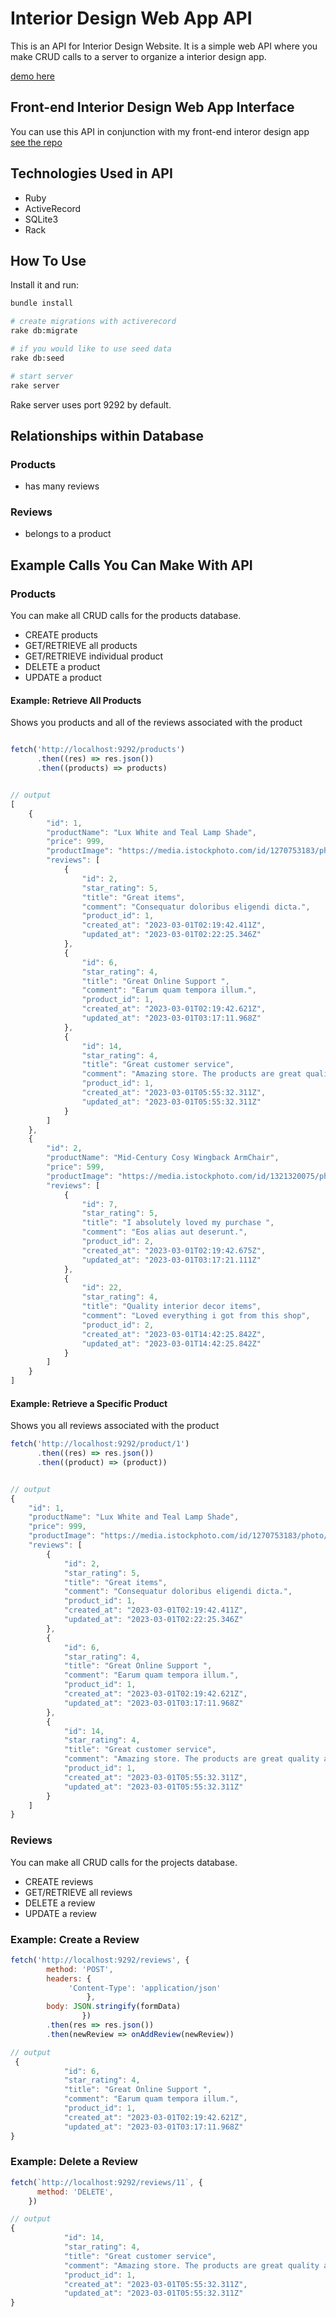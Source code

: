 # Interior Design Web App API

This is an API for Interior Design Website. It is a simple web API where you make CRUD calls to a server to organize a interior design app.

[demo here](https://github.com/sereyatiampati/End-of-Phase-3--Project--client)

## Front-end Interior Design Web App Interface

You can use this API in conjunction with my front-end interor design app [see the repo](https://github.com/sereyatiampati/End-of-Phase-3--Project--client)

## Technologies Used in API

- Ruby
- ActiveRecord
- SQLite3
- Rack

## How To Use

Install it and run:

```sh
bundle install

# create migrations with activerecord
rake db:migrate

# if you would like to use seed data
rake db:seed

# start server
rake server
```

Rake server uses port 9292 by default.

## Relationships within Database

### Products

- has many reviews


### Reviews

- belongs to a product

## Example Calls You Can Make With API

### Products

You can make all CRUD calls for the products database.

- CREATE products
- GET/RETRIEVE all products
- GET/RETRIEVE individual product
- DELETE a product
- UPDATE a product

#### Example: Retrieve All Products

Shows you products and all of the reviews associated with the product

```js

fetch('http://localhost:9292/products')
      .then((res) => res.json())
      .then((products) => products)


// output
[
    {
        "id": 1,
        "productName": "Lux White and Teal Lamp Shade",
        "price": 999,
        "productImage": "https://media.istockphoto.com/id/1270753183/photo/table-lamp-isolated-on-white-background.jpg?b=1&s=170667a&w=0&k=20&c=kg5jUP0ZLsn7k6DC2orrADuGKJFFv18so5H_AiPH2Lk=",
        "reviews": [
            {
                "id": 2,
                "star_rating": 5,
                "title": "Great items",
                "comment": "Consequatur doloribus eligendi dicta.",
                "product_id": 1,
                "created_at": "2023-03-01T02:19:42.411Z",
                "updated_at": "2023-03-01T02:22:25.346Z"
            },
            {
                "id": 6,
                "star_rating": 4,
                "title": "Great Online Support ",
                "comment": "Earum quam tempora illum.",
                "product_id": 1,
                "created_at": "2023-03-01T02:19:42.621Z",
                "updated_at": "2023-03-01T03:17:11.968Z"
            },
            {
                "id": 14,
                "star_rating": 4,
                "title": "Great customer service",
                "comment": "Amazing store. The products are great quality and value. Ordering was a breeze and fast shipping.",
                "product_id": 1,
                "created_at": "2023-03-01T05:55:32.311Z",
                "updated_at": "2023-03-01T05:55:32.311Z"
            }
        ]
    },
    {
        "id": 2,
        "productName": "Mid-Century Cosy Wingback ArmChair",
        "price": 599,
        "productImage": "https://media.istockphoto.com/id/1321320075/photo/3d-rendering-of-an-isolated-modern-pale-green-mid-century-cosy-lounge-wingback-armchair.jpg?b=1&s=170667a&w=0&k=20&c=DnhYZHHNh09-MtUA3vLrpV3zqhgJPU1vjOgeRREjsls=",
        "reviews": [
            {
                "id": 7,
                "star_rating": 5,
                "title": "I absolutely loved my purchase ",
                "comment": "Eos alias aut deserunt.",
                "product_id": 2,
                "created_at": "2023-03-01T02:19:42.675Z",
                "updated_at": "2023-03-01T03:17:21.111Z"
            },
            {
                "id": 22,
                "star_rating": 4,
                "title": "Quality interior decor items",
                "comment": "Loved everything i got from this shop",
                "product_id": 2,
                "created_at": "2023-03-01T14:42:25.842Z",
                "updated_at": "2023-03-01T14:42:25.842Z"
            }
        ]
    }
]
```

#### Example: Retrieve a Specific Product

Shows you all reviews associated with the product

```js
fetch('http://localhost:9292/product/1')
      .then((res) => res.json())
      .then((product) => (product))


// output
{
    "id": 1,
    "productName": "Lux White and Teal Lamp Shade",
    "price": 999,
    "productImage": "https://media.istockphoto.com/id/1270753183/photo/table-lamp-isolated-on-white-background.jpg?b=1&s=170667a&w=0&k=20&c=kg5jUP0ZLsn7k6DC2orrADuGKJFFv18so5H_AiPH2Lk=",
    "reviews": [
        {
            "id": 2,
            "star_rating": 5,
            "title": "Great items",
            "comment": "Consequatur doloribus eligendi dicta.",
            "product_id": 1,
            "created_at": "2023-03-01T02:19:42.411Z",
            "updated_at": "2023-03-01T02:22:25.346Z"
        },
        {
            "id": 6,
            "star_rating": 4,
            "title": "Great Online Support ",
            "comment": "Earum quam tempora illum.",
            "product_id": 1,
            "created_at": "2023-03-01T02:19:42.621Z",
            "updated_at": "2023-03-01T03:17:11.968Z"
        },
        {
            "id": 14,
            "star_rating": 4,
            "title": "Great customer service",
            "comment": "Amazing store. The products are great quality and value. Ordering was a breeze and fast shipping.",
            "product_id": 1,
            "created_at": "2023-03-01T05:55:32.311Z",
            "updated_at": "2023-03-01T05:55:32.311Z"
        }
    ]
}
```

### Reviews

You can make all CRUD calls for the projects database.

- CREATE reviews
- GET/RETRIEVE all reviews
- DELETE a review
- UPDATE a review

### Example: Create a Review

```js
fetch('http://localhost:9292/reviews', {
        method: 'POST',
        headers: {
             'Content-Type': 'application/json'
                 },
        body: JSON.stringify(formData)
                })
        .then(res => res.json())
        .then(newReview => onAddReview(newReview))

// output
 {
            "id": 6,
            "star_rating": 4,
            "title": "Great Online Support ",
            "comment": "Earum quam tempora illum.",
            "product_id": 1,
            "created_at": "2023-03-01T02:19:42.621Z",
            "updated_at": "2023-03-01T03:17:11.968Z"
}
```

### Example: Delete a Review

```js
fetch(`http://localhost:9292/reviews/11`, {
      method: 'DELETE',
    })

// output
{
            "id": 14,
            "star_rating": 4,
            "title": "Great customer service",
            "comment": "Amazing store. The products are great quality and value. Ordering was a breeze and fast shipping.",
            "product_id": 1,
            "created_at": "2023-03-01T05:55:32.311Z",
            "updated_at": "2023-03-01T05:55:32.311Z"
}
```